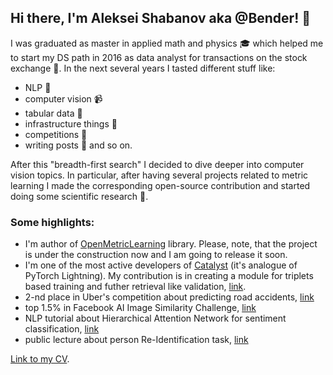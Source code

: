 ## Hi there, I'm Aleksei Shabanov aka @Bender! 👋

I was graduated as master in applied math and physics 🎓 which helped me to start my DS path in 2016 as data analyst for transactions on the stock exchange 💸. In the next several years I tasted different stuff like:
* NLP 📖
* computer vision 📹 
* tabular data 💾 
* infrastructure things 🔧
* competitions 🚴
* writing posts 📝
and so on. 

After this "breadth-first search" I decided to dive deeper into computer vision topics. In particular, after having several projects related to metric learning I made the corresponding open-source contribution and started doing some scientific research 📐. 


### Some highlights:
* I'm author of [OpenMetricLearning](https://github.com/OML-Team/open-metric-learning) library. Please, note, that the project is under the construction now and I am going to release it soon.
* I'm one of the most active developers of [Catalyst](https://github.com/catalyst-team/catalyst) (it's analogue of PyTorch Lightning). My contribution is in creating a module for triplets based training and futher retrieval like validation, [link](https://medium.com/pytorch/metric-learning-with-catalyst-8c8337dfab1a).
* 2-nd place in Uber's competition about predicting road accidents, [link](https://github.com/AlekseySh/uber_competition)
* top 1.5% in Facebook AI Image Similarity Challenge, [link](https://www.drivendata.org/competitions/79/competition-image-similarity-1-dev/leaderboard/) 
* NLP tutorial about Hierarchical Attention Network for sentiment classification, [link](https://github.com/AlekseySh/ml-recipe-hier-attention)
* public lecture about person Re-Identification task, [link](https://www.youtube.com/watch?v=O8qtBYeOSKE)


[Link to my CV](https://github.com/AlekseySh/resume/blob/main/Aleksei_Shabanov.pdf).
